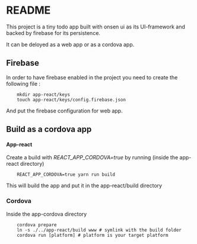# README

This project is a tiny todo app built with onsen ui as its UI-framework and
backed by firebase for its persistence.

It can be deloyed as a web app or as a cordova app.

## Firebase

In order to have firebase enabled in the project you need to create the
following file : 
```
    mkdir app-react/keys
    touch app-react/keys/config.firebase.json
```
And put the firebase configuration for web app.

## Build as a cordova app

#### App-react

Create a build with *REACT_APP_CORDOVA=true* by running (inside the app-react
directory)
```
    REACT_APP_CORDOVA=true yarn run build
```

This will build the app and put it in the app-react/build directory

### Cordova

Inside the app-cordova directory
```
    cordova prepare
    ln -s ./../app-react/build www # symlink with the build folder
    cordova run [platform] # platform is your target platform
```
